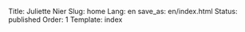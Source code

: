 Title: Juliette Nier
Slug: home
Lang: en
save_as: en/index.html
Status: published
Order: 1
Template: index